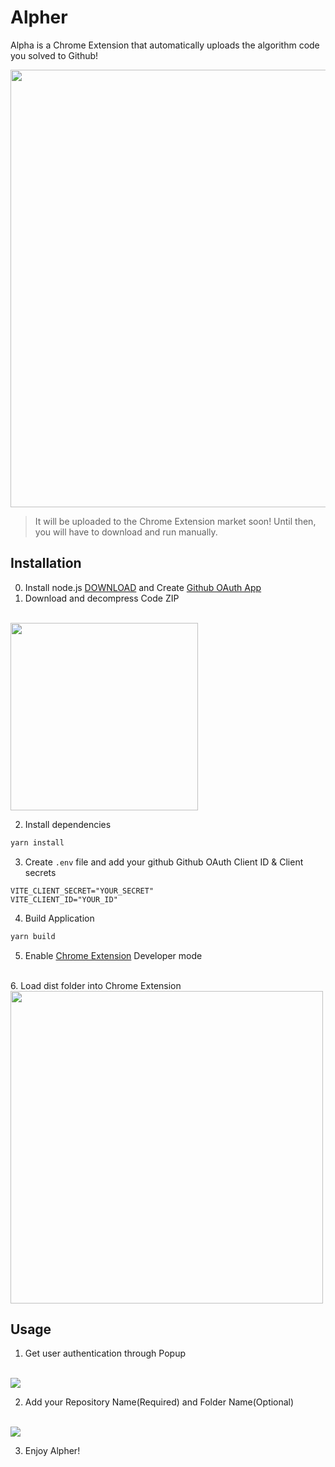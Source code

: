 # Alpher

Alpha is a Chrome Extension that automatically uploads the algorithm code you solved to Github!

<img src="https://github.com/JSH-data/alper-chrome-extenstion/assets/62323657/fbdfebbb-a0f8-46d7-aa49-a31898b80de2" width="700"/>

>It will be uploaded to the Chrome Extension market soon! Until then, you will have to download and run manually. 

## Installation
0. Install node.js [DOWNLOAD](https://nodejs.org/en) and Create [Github OAuth App](https://docs.github.com/en/apps/oauth-apps/building-oauth-apps/creating-an-oauth-app) 
1. Download and decompress Code ZIP
<br />

<img src="https://github.com/JSH-data/alper-chrome-extenstion/assets/62323657/a1886b59-a08b-4faa-b8a1-b5b4b7b04735" width="300"/>

<br />

2. Install dependencies

```bash
yarn install
```

3. Create `.env` file and add your github Github OAuth Client ID & Client secrets

```
VITE_CLIENT_SECRET="YOUR_SECRET"
VITE_CLIENT_ID="YOUR_ID"
```


4. Build Application

```bash
yarn build
```


5. Enable [Chrome Extension](chrome://extensions/) Developer mode 
<br />
6. Load dist folder into Chrome Extension
<br />
<img src="https://github.com/JSH-data/alper-chrome-extenstion/assets/62323657/e0cfd433-335b-4a53-a9df-608142bca9a8" width="500" />

## Usage
1. Get user authentication through Popup
<br />
<img src="https://github.com/JSH-data/alper-chrome-extenstion/assets/62323657/5b709b45-91d8-456e-84b5-517ea72c200b"/>
<br />

2. Add your Repository Name(Required) and Folder Name(Optional)
<br />
<img src="https://github.com/JSH-data/alper-chrome-extenstion/assets/62323657/947184ca-46e9-47ea-b069-76e4a8d967bd"/>
<br />

3. Enjoy Alpher!
